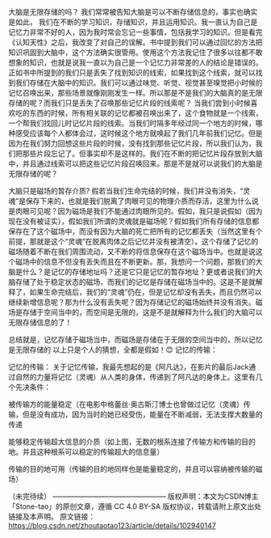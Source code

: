 大脑是无限存储的吗？
我们常常被告知大脑是可以不断存储信息的，事实也确实是如此， 我们在不断的学习知识，存储知识，并且运用知识。我一直认为自己是记忆力非常不好的人，因为我时常会忘记一些事情，包括我学习的知识。但是看完《认知天性》之后，我改变了对自己的误解。书中提到我们可以通过回忆的方法把知识巩固到大脑中，这个方法确实很管用。使用这个方法我记住了很多以往都不敢想象的知识，也就是说我一直以为自己是一个记忆力非常差的人的结论是错误的。正如书中所提到的我们只是丢失了找到知识的线索，如果找到这个线索，就可以找到我们存储在大脑中的知识。我们可以通过味觉、听觉、视觉甚至嗅觉把小时候的记忆召唤出来，那些场景就像刚刚发生一样。所以那是不是我们的大脑真的是无限存储的呢？而我们只是丢失了召唤那些记忆片段的线索呢？ 当我们尝到小时候喜欢吃的东西的时候，所有相关联的记忆都被召唤出来了，这个食物就是一个线索，一个帮我们找回儿时记忆片段的线索。当我们时隔多年经过同一个地方的时候，哪种感受应该每个人都体会过，这时候这个地方就唤起了我们几年前我们记忆。但是因为在我们努力回想这些片段的时候，没有找到那些记忆片段，所以我们认为，我们把那些片段忘记了。但事实却不是这样的。我们在不断的把记忆片段存放到大脑中，并且通过线索可以把这些记忆片段召唤回来。那是不是就可以说我们的大脑是无限存储的呢？

大脑只是磁场的暂存介质?
    假若当我们生命完结的时候，我们并没有消失，“灵魂”是保存下来的，也就是我们脱离了肉眼可见的物理介质而存活，这里为什么说是肉眼可见呢？因为磁场是我们不能通过肉眼所见的。假如，我只是说假如（因为现在没有被证实），假如我们所谓的灵魂就是磁场呢？假如我们所有存储的信息都保存在了这个磁场中，而没有因为大脑的死亡把所有的记忆都丢失（当然这里有个前提，那就是这个“灵魂”在脱离肉体之后记忆并没有被清空）。这个存储了记忆的磁场随着不断在我们周围流动，又不断的将信息保存在这个磁场当中。也就是说这个磁场中的信息不但没有丢失而且在不断更新。那，我想问一个问题，那我们的大脑是什么？是记忆的存储地址吗？还是它只是记忆的暂存地址？更或者说我们的大脑存储了处于稳定状态的磁场，而我们的记忆是存储在磁场当中的。这是不是就解释了，如果生命完结后，我们的“灵魂”仍在，但是记忆却没有丢失，而且仍然可以继续新增信息呢？那为什么没有丢失呢？因为存储记忆的磁场始终并没有消失。磁场是存储于空间当中的，而空间是无限的，这是不是就解释为什么我们的大脑可以无限存储信息的了！

总结就是，记忆存储于磁场当中，而磁场是存储在于无限的空间当中的，所以记忆是无限存储的 以上只是个人的猜想，全都是假如！😊 记忆的传输：

记忆的传输：
关于记忆传输，我最先想起的是《阿凡达》，在影片的最后Jack通过自然的力量将记忆（灵魂）从人类的身体，传递到了阿凡达的身体上。这里有几个先决条件：

被传输方的能量稳定（在电影中格蕾丝·奥古斯汀博士也曾做过记忆（灵魂）传输，但是没有成功，因为当时的她已经受伤，能量在不断减弱，无法支撑大数量的传递

能够稳定传输超大信息的介质（如上图，无数的根系连接了传输方和传输的目的地。并且这种根系可以稳定的传输超大的信息量）

传输的目的地可用（传输的目的地同样也是能量稳定的，并且可以容纳被传输的磁场）

（未完待续） ———————————————— 版权声明：本文为CSDN博主「Stone-tao」的原创文章，遵循 CC 4.0 BY-SA 版权协议，转载请附上原文出处链接及本声明。 原文链接：https://blog.csdn.net/zhoutaotao123/article/details/102940147
